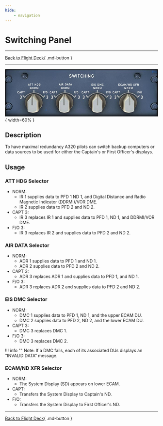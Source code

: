 ```yaml
---
hide:
    - navigation
---
```


# Switching Panel

---

[Back to Flight Deck](../index.md){ .md-button }

---

![Switching Panel](../../../assets/a32nx-briefing/pedestal/Switching-Panel.jpg "Switching Panel"){ width=60% }

## Description

To have maximal redundancy A320 pilots can switch backup computers or data sources to be used for either the Captain's or First Officer's displays.

## Usage

### ATT HDG Selector

- NORM:
    - IR 1 supplies data to PFD 1 ND 1, and Digital Distance and Radio Magnetic Indicator (DDRMI)/VOR DME.
    - IR 2 supplies data to PFD 2 and ND 2.
- CAPT 3:
    - IR 3 replaces IR 1 and supplies data to PFD 1, ND 1, and DDRMI/VOR DME.
- F/O 3:
    - IR 3 replaces IR 2 and supplies data to PFD 2 and ND 2.

### AIR DATA Selector

- NORM:
    - ADR 1 supplies data to PFD 1 and ND 1.
    - ADR 2 supplies data to PFD 2 and ND 2.
- CAPT 3:
    - ADR 3 replaces ADR 1 and supplies data to PFD 1, and ND 1.
- F/O 3:
    - ADR 3 replaces ADR 2 and supplies data to PFD 2 and ND 2.

### EIS DMC Selector

- NORM:
    - DMC 1 supplies data to PFD 1, ND 1, and the upper ECAM DU.
    - DMC 2 supplies data to PFD 2, ND 2, and the lower ECAM DU.
- CAPT 3:
    - DMC 3 replaces DMC 1.
- F/O 3:
    - DMC 3 replaces DMC 2.

!!! info ""
    Note: If a DMC fails, each of its associated DUs displays an “INVALID DATA” message.

### ECAM/ND XFR Selector

- NORM:
    - The System Display (SD) appears on lower ECAM.
- CAPT:
    - Transfers the System Display to Captain's ND.
- F/O:
    - Transfers the System Display to First Officer's ND.

---

[Back to Flight Deck](../index.md){ .md-button }
